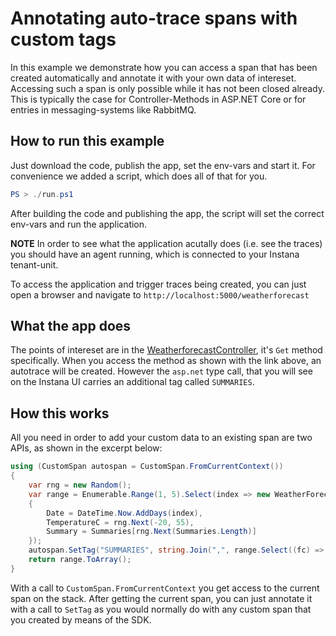 ﻿# Annotating auto-trace spans with custom tags

In this example we demonstrate how you can access a span that has been created automatically and annotate it with your own data of intereset.
Accessing such a span is only possible while it has not been closed already. This is typically the case for Controller-Methods in ASP.NET Core or for entries in messaging-systems like RabbitMQ.

## How to run this example

Just download the code, publish the app, set the env-vars and start it.
For convenience we added a script, which does all of that for you.

```powershell
PS > ./run.ps1
```

After building the code and publishing the app, the script will set the correct env-vars and run the application.

**NOTE**
In order to see what the application acutally does (i.e. see the traces) you should have an agent running, which is connected to your Instana tenant-unit.

To access the application and trigger traces being created, you can just open a browser and navigate to `http://localhost:5000/weatherforecast`

## What the app does

The points of intereset are in the [WeatherforecastController](./Controllers/WeatherForecastController.cs), it's `Get` method specifically.
When you access the method as shown with the link above, an autotrace will be created. However the `asp.net`  type call, that you will see on the Instana UI carries an additional tag called `SUMMARIES`.

## How this works

All you need in order to add your custom data to an existing span are two APIs, as shown in the excerpt below:

```C#
using (CustomSpan autospan = CustomSpan.FromCurrentContext())
{
    var rng = new Random();
    var range = Enumerable.Range(1, 5).Select(index => new WeatherForecast
    {
        Date = DateTime.Now.AddDays(index),
        TemperatureC = rng.Next(-20, 55),
        Summary = Summaries[rng.Next(Summaries.Length)]
    });
    autospan.SetTag("SUMMARIES", string.Join(",", range.Select((fc) => fc.Summary).ToArray()));
    return range.ToArray();
}
```

With a call to `CustomSpan.FromCurrentContext` you get access to the current span on the stack.
After getting the current span, you can just annotate it with a call to `SetTag` as you would normally do with any custom span that you created by means of the SDK.
